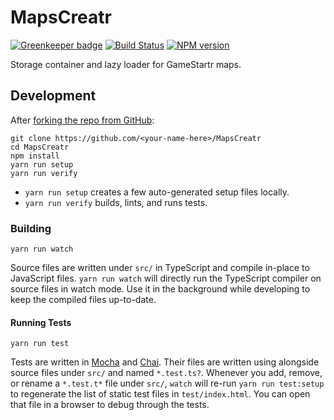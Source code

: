 <!-- Top -->

# MapsCreatr

[![Greenkeeper badge](https://badges.greenkeeper.io/FullScreenShenanigans/MapsCreatr.svg)](https://greenkeeper.io/)
[![Build Status](https://travis-ci.org/FullScreenShenanigans/MapsCreatr.svg?branch=master)](https://travis-ci.org/FullScreenShenanigans/MapsCreatr)
[![NPM version](https://badge.fury.io/js/mapscreatr.svg)](http://badge.fury.io/js/mapscreatr)

Storage container and lazy loader for GameStartr maps.

<!-- /Top -->

<!-- Development -->

## Development

After [forking the repo from GitHub](https://help.github.com/articles/fork-a-repo/):

```
git clone https://github.com/<your-name-here>/MapsCreatr
cd MapsCreatr
npm install
yarn run setup
yarn run verify
```

-   `yarn run setup` creates a few auto-generated setup files locally.
-   `yarn run verify` builds, lints, and runs tests.

### Building

```shell
yarn run watch
```

Source files are written under `src/` in TypeScript and compile in-place to JavaScript files.
`yarn run watch` will directly run the TypeScript compiler on source files in watch mode.
Use it in the background while developing to keep the compiled files up-to-date.

#### Running Tests

```shell
yarn run test
```

Tests are written in [Mocha](https://github.com/mochajs/mocha) and [Chai](https://github.com/chaijs/chai).
Their files are written using alongside source files under `src/` and named `*.test.ts?`.
Whenever you add, remove, or rename a `*.test.t*` file under `src/`, `watch` will re-run `yarn run test:setup` to regenerate the list of static test files in `test/index.html`.
You can open that file in a browser to debug through the tests.

<!-- Maps -->
<!-- /Maps -->
<!-- /Development -->
